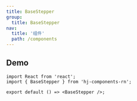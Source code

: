 ```yaml
---
title: BaseStepper
group:
  title: BaseStepper
nav:
  title: '组件'
  path: /components
---
```


## Demo

```tsx
import React from 'react';
import { BaseStepper } from 'hj-components-rn';

export default () => <BaseStepper />;
```

<API></API>

